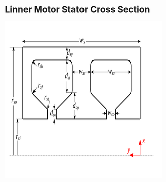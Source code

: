 # Linner Motor Stator Cross Section

<img src="./CrossSectLinearMotorStator.svg" width="500" height="500" />
